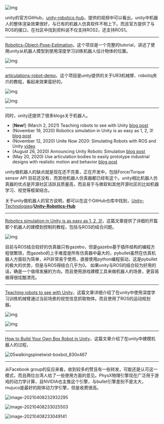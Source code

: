 ![img](unity-robot.assets/warehouse.gif)

unity的官方GitHub，[unity-robotics-hub](https://github.com/Unity-Technologies/Unity-Robotics-Hub)，提供的视频中可以看出，unity中机器人的整体渲染效果很好，与已有的机器人仿真软件不相上下。而且官方提供了与ROS的接口，在社区中找到资料说不仅支持ROS2，还支持ROS1。

---

[Robotics-Object-Pose-Estimation](https://github.com/Unity-Technologies/Robotics-Object-Pose-Estimation)，这个项目是一个完整的tutorial，讲述了使用unity从机器人模型到使用深度学习训练机器人估计物体的位置。

![img](unity-robot.assets/0_demo.gif)

---

[articulations-robot-demo](https://github.com/Unity-Technologies/articulations-robot-demo)，这个项目是unity提供的关于UR3机械臂、robotiq夹爪的教程，看起来效果蛮好的。

![img](unity-robot.assets/robot_still.png)



![img](unity-robot.assets/hand-e.gif)

---

同时，unity还提供了很多blogs关于机器人。

- [**New!**] (March 2, 2021) Teaching robots to see with Unity [blog post](https://blogs.unity3d.com/2021/03/02/teaching-robots-to-see-with-unity/)
- (November 19, 2020) Robotics simulation in Unity is as easy as 1, 2, 3! [blog post](https://blogs.unity3d.com/2020/11/19/robotics-simulation-in-unity-is-as-easy-as-1-2-3/)
- (November 12, 2020) Unite Now 2020: Simulating Robots with ROS and Unity [video](https://resources.unity.com/unitenow/onlinesessions/simulating-robots-with-ros-and-unity)
- (August 26, 2020) Announcing Unity Robotic Simulation [blog post](https://unity.com/solutions/automotive-transportation-manufacturing/robotics)
- (May 20, 2020) Use articulation bodies to easily prototype industrial designs with realistic motion and behavior [blog post](https://blogs.unity3d.com/2020/05/20/use-articulation-bodies-to-easily-prototype-industrial-designs-with-realistic-motion-and-behavior/)

unity做机器人的缺点就是现在还不完善，正在开发中，包括Force/Torque sensor API 目前还没有，而其他机器人仿真器都已经有这个。unity相比机器人仿真器的优点是开源社区活跃且质量高，而且易于与微软和其他开源社区的比如机器学习、视觉等框架结合。

关于unity做机器人的官方说明，都可以在这个GitHub仓库中找到，[Unity-Technologies](https://github.com/Unity-Technologies)/**[Unity-Robotics-Hub](https://github.com/Unity-Technologies/Unity-Robotics-Hub)**

---

[Robotics simulation in Unity is as easy as 1, 2, 3!](https://blogs.unity3d.com/cn/2020/11/19/robotics-simulation-in-unity-is-as-easy-as-1-2-3/)，这篇文章提供了详细的开篇那个机器人的建模到控制的教程，包括与ROS的结合问题。

![img](unity-robot.assets/BlogPost.png)



目前与ROS结合较好的仿真器只有gazebo，但是gazebo基于插件结构的编程方程很繁琐，而gazebo的上手难度是所有仿真器中最大的，pybullet虽然在仿真机器人方面较为简单，API非常易于使用，直接使用python编程驱动，这是pybullet的极大的优势，但是与ROS得结合几乎为0。 如果unity与ROS的结合较为好用的话，确是一个值得发展的方向。而且使用游戏建模工具来做机器人的场景，更容易做得很炫酷漂亮。

---

[Teaching robots to see with Unity](https://blogs.unity3d.com/cn/2021/03/02/teaching-robots-to-see-with-unity/)，这篇文章详细介绍了在unity中使用深度学习训练机械臂通过当前场景的视觉信息抓取物体。而且使用了ROS的运动规划器。

![img](unity-robot.assets/Robotics-Blog-Infographic_2.png)

![img](unity-robot.assets/Robotics-Blog-Infographic_1.png)

---

[How to Build Your Own Box Robot in Unity](https://blog.deepmotion.com/2018/04/05/how-to-build-your-own-box-robot-in-unity/)，这篇文章介绍了在unity中建模机器人的过程，

![05walkingspinetwist-boxbot_830x467](unity-robot.assets/05walkingspinetwist-boxbot_830x467.gif)

---

从Facebook group的反应来看，收到较多的赞且有一些转发，可能还是认可这一模式，而且两位台湾人给了一些使用方面的意见。PhysX物理引擎现在广泛用于游戏的动力学计算，且NVIDIA也主推这个引擎，与bullet引擎差别不是太大，mujuco是最好的刚体动力学引擎，但是收费很高。

![image-20210408232932295](unity-robot.assets/image-20210408232932295.png)



![image-20210408233025503](unity-robot.assets/image-20210408233025503.png)

![image-20210408233049141](unity-robot.assets/image-20210408233049141.png)